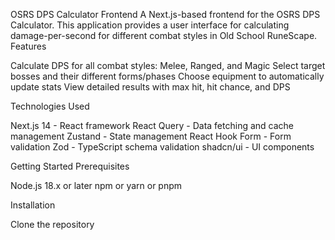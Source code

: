 OSRS DPS Calculator Frontend
A Next.js-based frontend for the OSRS DPS Calculator. This application provides a user interface for calculating damage-per-second for different combat styles in Old School RuneScape.
Features

Calculate DPS for all combat styles: Melee, Ranged, and Magic
Select target bosses and their different forms/phases
Choose equipment to automatically update stats
View detailed results with max hit, hit chance, and DPS

Technologies Used

Next.js 14 - React framework
React Query - Data fetching and cache management
Zustand - State management
React Hook Form - Form validation
Zod - TypeScript schema validation
shadcn/ui - UI components

Getting Started
Prerequisites

Node.js 18.x or later
npm or yarn or pnpm

Installation

Clone the repository

